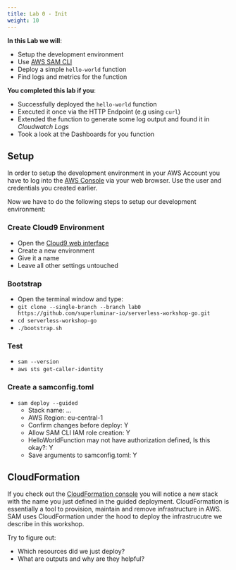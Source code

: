 ```yaml
---
title: Lab 0 - Init
weight: 10
---
```


**In this Lab we will**:

- Setup the development environment
- Use [AWS SAM CLI](https://docs.aws.amazon.com/serverless-application-model/latest/developerguide/serverless-sam-cli-command-reference.html)
- Deploy a simple `hello-world` function
- Find logs and metrics for the function

**You completed this lab if you**:

- Successfully deployed the `hello-world` function
- Executed it once via the HTTP Endpoint (e.g using `curl`)
- Extended the function to generate some log output and found it in *Cloudwatch Logs*
- Took a look at the Dashboards for you function

## Setup

In order to setup the development environment in your AWS Account you have to log into the [AWS Console](https://console.aws.amazon.com/) via your
web browser. Use the user and credentials you created earlier.

Now we have to do the following steps to setup our development environment:

### Create Cloud9 Environment
- Open the [Cloud9 web interface](https://eu-central-1.console.aws.amazon.com/cloud9/home?region=eu-central-1#)
- Create a new environment
- Give it a name
- Leave all other settings untouched

### Bootstrap
- Open the terminal window and type:
- `git clone --single-branch --branch lab0 https://github.com/superluminar-io/serverless-workshop-go.git`
- `cd serverless-workshop-go`
- `./bootstrap.sh`


### Test
- `sam --version`
- `aws sts get-caller-identity`

### Create a samconfig.toml
- `sam deploy --guided`
  - Stack name: ...
  - AWS Region: eu-central-1
  - Confirm changes before deploy: Y
  - Allow SAM CLI IAM role creation: Y
  - HelloWorldFunction may not have authorization defined, Is this okay?: Y
  - Save arguments to samconfig.toml: Y

## CloudFormation

If you check out the [CloudFormation console](https://eu-central-1.console.aws.amazon.com/cloudformation/home?region=eu-central-1) you will notice a new stack with the name you just defined in the guided deployment. CloudFormation is essentially a tool to provision, maintain and remove infrastructure in AWS. SAM uses CloudFormation under the hood to deploy the infrastrucutre we describe in this workshop.

Try to figure out:

- Which resources did we just deploy?
- What are outputs and why are they helpful?
